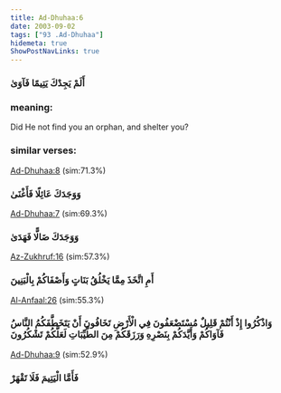 ```yaml
---
title: Ad-Dhuhaa:6
date: 2003-09-02
tags: ["93 .Ad-Dhuhaa"]
hidemeta: true 
ShowPostNavLinks: true 
---
```

### أَلَمْ يَجِدْكَ يَتِيمًا فَآوَىٰ
### meaning: 
Did He not find you an orphan, and shelter you?
### similar verses: 

[Ad-Dhuhaa:8](/93/8) (sim:71.3%)

### وَوَجَدَكَ عَائِلًا فَأَغْنَىٰ

[Ad-Dhuhaa:7](/93/7) (sim:69.3%)

### وَوَجَدَكَ ضَالًّا فَهَدَىٰ

[Az-Zukhruf:16](/43/16) (sim:57.3%)

### أَمِ اتَّخَذَ مِمَّا يَخْلُقُ بَنَاتٍ وَأَصْفَاكُمْ بِالْبَنِينَ

[Al-Anfaal:26](/8/26) (sim:55.3%)

### وَاذْكُرُوا إِذْ أَنْتُمْ قَلِيلٌ مُسْتَضْعَفُونَ فِي الْأَرْضِ تَخَافُونَ أَنْ يَتَخَطَّفَكُمُ النَّاسُ فَآوَاكُمْ وَأَيَّدَكُمْ بِنَصْرِهِ وَرَزَقَكُمْ مِنَ الطَّيِّبَاتِ لَعَلَّكُمْ تَشْكُرُونَ

[Ad-Dhuhaa:9](/93/9) (sim:52.9%)

### فَأَمَّا الْيَتِيمَ فَلَا تَقْهَرْ
